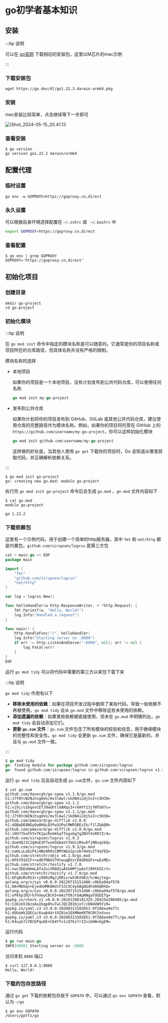# go初学者基本知识

## 安装

:::tip 说明

可以在 [go官网](https://go.dev/) 下载相应的安装包，这里以M芯片的mac示例

:::



### 下载安装包

```shell
wget https://go.dev/dl/go1.22.3.darwin-arm64.pkg
```



### 安装

mac安装比较简单，点击继续等下一步即可

![iShot_2024-05-15_20.41.13](https://gitea.pptfz.cn/pptfz/picgo-images/raw/branch/master/img/iShot_2024-05-15_20.41.13.png)



### 查看安装

```shell
$ go version
go version go1.22.2 darwin/arm64
```



## 配置代理

### 临时设置

```shell
go env -w GOPROXY=https://goproxy.cn,direct
```



### 永久设置

可以根据自身环境选择配置在 `~/.zshrc` 或 ` ~/.bashrc` 中

```sh
export GOPROXY=https://goproxy.cn,direct
```



### 查看配置

```shell
$ go env | grep GOPROXY
GOPROXY='https://goproxy.cn,direct'
```





## 初始化项目

### 创建目录

```shell
mkdir go-project
cd go-project 
```



### 初始化模块

:::tip 说明

在 `go mod init` 命令中指定的模块名称是可以随意的。它通常是你的项目名称或项目所在的仓库路径，但具体名称并没有严格的限制。

模块名称的选择

- 本地项目

  如果你的项目是一个本地项目，没有计划发布到公共代码仓库，可以使用任何名称

  ```go
  go mod init my-go-project
  ```

- 发布到公共仓库

  如果你计划将你的项目发布到 GitHub、GitLab 或其他公共代码仓库，建议使用仓库的完整路径作为模块名称。例如，如果你的项目将托管在 GitHub 上的 `https://github.com/username/my-go-project`，你可以这样初始化模块

  ```go
  go mod init github.com/username/my-go-project
  ```

  这样做的好处是，当其他人使用 `go get` 下载你的项目时，Go 会知道从哪里获取代码，并正确解析依赖关系。

:::

```shell
$ go mod init go-project
go: creating new go.mod: module go-project
```



执行完 `go mod init go-project` 命令后会生成 `go.mod` ，`go.mod` 文件内容如下

```shell
$ cat go.mod
module go-project

go 1.22.2
```



### 下载依赖包

这里有一个示例代码，用于创建一个简单的http服务器，其中 `fmt` 和 `net/http` 都是内置包，`github.com/sirupsen/logrus` 是第三方包

```go
cat > main.go << EOF
package main

import (
    "fmt"
    "github.com/sirupsen/logrus"
    "net/http"
)

var log = logrus.New()

func helloHandler(w http.ResponseWriter, r *http.Request) {
    fmt.Fprintf(w, "Hello, World!")
    log.Info("Handled a request")
}

func main() {
    http.HandleFunc("/", helloHandler)
    log.Info("Starting server on :8080")
    if err := http.ListenAndServe(":8080", nil); err != nil {
        log.Fatal(err)
    }
}
EOF
```



运行 `go mod tidy` 可以将代码中需要的第三方以来包下载下来

:::tip 说明

`go mod tidy` 作用有以下

- **移除未使用的依赖**：如果在项目开发过程中删除了某些代码，导致一些依赖不再被使用，`go mod tidy` 会从 `go.mod` 文件中移除这些未使用的依赖。
- **添加遗漏的依赖**：如果某些依赖被直接使用，但未在 `go.mod` 中明确列出，`go mod tidy` 会自动添加它们。
- **更新 `go.sum` 文件**：`go.sum` 文件包含了所有模块的校验和信息，用于确保模块的完整性和安全性。`go mod tidy` 会更新 `go.sum` 文件，确保它是最新的，并且与 `go.mod` 文件一致。

:::

```go
$ go mod tidy
go: finding module for package github.com/sirupsen/logrus
go: found github.com/sirupsen/logrus in github.com/sirupsen/logrus v1.9.3
```



运行  `go mod tidy` 后会自动生成  `go.sum`文件，`go.sum` 文件内容如下

```shell
$ cat go.sum
github.com/davecgh/go-spew v1.1.0/go.mod h1:J7Y8YcW2NihsgmVo/mv3lAwl/skON4iLHjSsI+c5H38=
github.com/davecgh/go-spew v1.1.1 h1:vj9j/u1bqnvCEfJOwUhtlOARqs3+rkHYY13jYWTU97c=
github.com/davecgh/go-spew v1.1.1/go.mod h1:J7Y8YcW2NihsgmVo/mv3lAwl/skON4iLHjSsI+c5H38=
github.com/pmezard/go-difflib v1.0.0 h1:4DBwDE0NGyQoBHbLQYPwSUPoCMWR5BEzIk/f1lZbAQM=
github.com/pmezard/go-difflib v1.0.0/go.mod h1:iKH77koFhYxTK1pcRnkKkqfTogsbg7gZNVY4sRDYZ/4=
github.com/sirupsen/logrus v1.9.3 h1:dueUQJ1C2q9oE3F7wvmSGAaVtTmUizReu6fjN8uqzbQ=
github.com/sirupsen/logrus v1.9.3/go.mod h1:naHLuLoDiP4jHNo9R0sCBMtWGeIprob74mVsIT4qYEQ=
github.com/stretchr/objx v0.1.0/go.mod h1:HFkY916IF+rwdDfMAkV7OtwuqBVzrE8GR6GFx+wExME=
github.com/stretchr/testify v1.7.0 h1:nwc3DEeHmmLAfoZucVR881uASk0Mfjw8xYJ99tb5CcY=
github.com/stretchr/testify v1.7.0/go.mod h1:6Fq8oRcR53rry900zMqJjRRixrwX3KX962/h/Wwjteg=
golang.org/x/sys v0.0.0-20220715151400-c0bba94af5f8 h1:0A+M6Uqn+Eje4kHMK80dtF3JCXC4ykBgQG4Fe06QRhQ=
golang.org/x/sys v0.0.0-20220715151400-c0bba94af5f8/go.mod h1:oPkhp1MJrh7nUepCBck5+mAzfO9JrbApNNgaTdGDITg=
gopkg.in/check.v1 v0.0.0-20161208181325-20d25e280405/go.mod h1:Co6ibVJAznAaIkqp8huTwlJQCZ016jof/cbN4VW5Yz0=
gopkg.in/yaml.v3 v3.0.0-20200313102051-9f266ea9e77c h1:dUUwHk2QECo/6vqA44rthZ8ie2QXMNeKRTHCNY2nXvo=
gopkg.in/yaml.v3 v3.0.0-20200313102051-9f266ea9e77c/go.mod h1:K4uyk7z7BCEPqu6E+C64Yfv1cQ7kz7rIZviUmN+EgEM=
```



运行代码

```go
$ go run main.go 
INFO[0000] Starting server on :8080   
```



访问本机 `8080` 端口

```shell
$ curl 127.0.0.1:8080
Hello, World!
```



### 下载的包存放路径

通过 `go get` 下载的依赖包存放于 `GOPATH` 中，可以通过 `go env GOPATH` 查看，默认为 `~/go` 

```shell
$ go env GOPATH
/Users/pptfz/go
```







